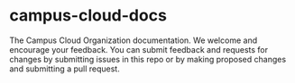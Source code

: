 # campus-cloud-docs
The Campus Cloud Organization documentation. We welcome and encourage your feedback. You can submit feedback and requests for changes by submitting issues in this repo or by making proposed changes and submitting a pull request.

